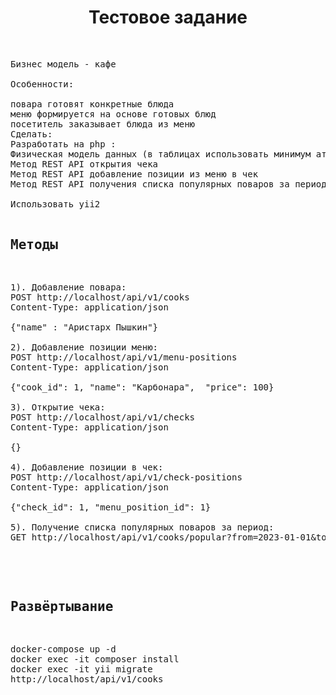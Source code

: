 <p align="center">
    <h1 align="center">Тестовое задание</h1>
    <br>
</p>

<pre>
Бизнес модель - кафе 
 
Особенности: 
 
повара готовят конкретные блюда 
меню формируется на основе готовых блюд 
посетитель заказывает блюда из меню 
Сделать: 
Разработать на php : 
Физическая модель данных (в таблицах использовать минимум аттрибутов) 
Метод REST API открытия чека 
Метод REST API добавление позиции из меню в чек 
Метод REST API получения списка популярных поваров за период ( критерий популярности - количество заказанных блюд )

Использовать yii2

<h2>Методы</h2>
<pre>
1). Добавление повара:
POST http://localhost/api/v1/cooks
Content-Type: application/json

{"name" : "Аристарх Пышкин"}

2). Добавление позиции меню:
POST http://localhost/api/v1/menu-positions
Content-Type: application/json

{"cook_id": 1, "name": "Карбонара",  "price": 100}

3). Открытие чека:
POST http://localhost/api/v1/checks
Content-Type: application/json

{}

4). Добавление позиции в чек:
POST http://localhost/api/v1/check-positions
Content-Type: application/json

{"check_id": 1, "menu_position_id": 1}

5). Получение списка популярных поваров за период:
GET http://localhost/api/v1/cooks/popular?from=2023-01-01&to=2023-12-01

</pre>

<h2>Развёртывание</h2>
<pre>
docker-compose up -d
docker exec -it composer install
docker exec -it yii migrate
http://localhost/api/v1/cooks
</pre>